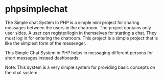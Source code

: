 # phpsimplechat

The Simple chat System In PHP is a simple mini project for sharing messages between the users in the chatroom. The project contains only user sides. A user can register/login in themselves for starting a chat. They must log in for entering the chatroom. This project is a simple project that is like the simplest form of the messenger.

 This Simple Chat System in PHP helps in messaging different persons for short messages instead dashboards.

Note: This system is a very simple system for providing basic concepts on the chat system.
